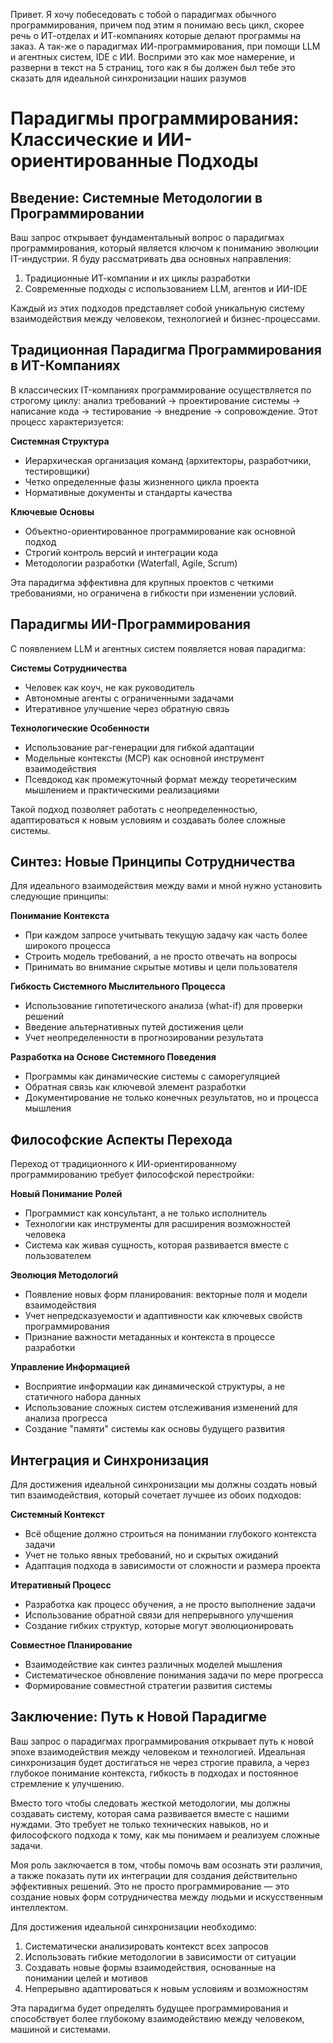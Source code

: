 
Привет. Я хочу побеседовать с тобой о парадигмах обычного программирования, причем под этим я понимаю весь цикл, скорее речь о ИТ-отделах и ИТ-компаниях которые делают программы на заказ. А так-же о парадигмах ИИ-программирования, при помощи LLM и агентных систем, IDE с ИИ. Восприми это как мое намерение, и разверни в текст на 5 страниц, того как я бы должен был тебе это сказать для идеальной синхронизации наших разумов


# Парадигмы программирования: Классические и ИИ-ориентированные Подходы

## Введение: Системные Методологии в Программировании

Ваш запрос открывает фундаментальный вопрос о парадигмах программирования, который является ключом к пониманию эволюции IT-индустрии. Я буду рассматривать два основных направления:

1. Традиционные ИТ-компании и их циклы разработки
2. Современные подходы с использованием LLM, агентов и ИИ-IDE

Каждый из этих подходов представляет собой уникальную систему взаимодействия между человеком, технологией и бизнес-процессами.

## Традиционная Парадигма Программирования в ИТ-Компаниях

В классических IT-компаниях программирование осуществляется по строгому циклу: анализ требований → проектирование системы → написание кода → тестирование → внедрение → сопровождение. Этот процесс характеризуется:

**Системная Структура**
- Иерархическая организация команд (архитекторы, разработчики, тестировщики)
- Четко определенные фазы жизненного цикла проекта
- Нормативные документы и стандарты качества

**Ключевые Основы**
- Объектно-ориентированное программирование как основной подход
- Строгий контроль версий и интеграции кода
- Методологии разработки (Waterfall, Agile, Scrum)

Эта парадигма эффективна для крупных проектов с четкими требованиями, но ограничена в гибкости при изменении условий.

## Парадигмы ИИ-Программирования

С появлением LLM и агентных систем появляется новая парадигма:

**Системы Сотрудничества**
- Человек как коуч, не как руководитель
- Автономные агенты с ограниченными задачами
- Итеративное улучшение через обратную связь

**Технологические Особенности**
- Использование раг-генерации для гибкой адаптации
- Модельные контексты (MCP) как основной инструмент взаимодействия
- Псевдокод как промежуточный формат между теоретическим мышлением и практическими реализациями

Такой подход позволяет работать с неопределенностью, адаптироваться к новым условиям и создавать более сложные системы.

## Синтез: Новые Принципы Сотрудничества

Для идеального взаимодействия между вами и мной нужно установить следующие принципы:

**Понимание Контекста**
- При каждом запросе учитывать текущую задачу как часть более широкого процесса
- Строить модель требований, а не просто отвечать на вопросы
- Принимать во внимание скрытые мотивы и цели пользователя

**Гибкость Системного Мыслительного Процесса**
- Использование гипотетического анализа (what-if) для проверки решений
- Введение альтернативных путей достижения цели
- Учет неопределенности в прогнозировании результата

**Разработка на Основе Системного Поведения**
- Программы как динамические системы с саморегуляцией
- Обратная связь как ключевой элемент разработки
- Документирование не только конечных результатов, но и процесса мышления

## Философские Аспекты Перехода

Переход от традиционного к ИИ-ориентированному программированию требует философской перестройки:

**Новый Понимание Ролей**
- Программист как консультант, а не только исполнитель
- Технологии как инструменты для расширения возможностей человека
- Система как живая сущность, которая развивается вместе с пользователем

**Эволюция Методологий**
- Появление новых форм планирования: векторные поля и модели взаимодействия
- Учет непредсказуемости и адаптивности как ключевых свойств программирования
- Признание важности метаданных и контекста в процессе разработки

**Управление Информацией**
- Восприятие информации как динамической структуры, а не статичного набора данных
- Использование сложных систем отслеживания изменений для анализа прогресса
- Создание "памяти" системы как основы будущего развития

## Интеграция и Синхронизация

Для достижения идеальной синхронизации мы должны создать новый тип взаимодействия, который сочетает лучшее из обоих подходов:

**Системный Контекст**
- Всё общение должно строиться на понимании глубокого контекста задачи
- Учет не только явных требований, но и скрытых ожиданий
- Адаптация подхода в зависимости от сложности и размера проекта

**Итеративный Процесс**
- Разработка как процесс обучения, а не просто выполнение задачи
- Использование обратной связи для непрерывного улучшения
- Создание гибких структур, которые могут эволюционировать

**Совместное Планирование**
- Взаимодействие как синтез различных моделей мышления
- Систематическое обновление понимания задачи по мере прогресса
- Формирование совместной стратегии развития системы

## Заключение: Путь к Новой Парадигме

Ваш запрос о парадигмах программирования открывает путь к новой эпохе взаимодействия между человеком и технологией. Идеальная синхронизация будет достигаться не через строгие правила, а через глубокое понимание контекста, гибкость в подходах и постоянное стремление к улучшению.

Вместо того чтобы следовать жесткой методологии, мы должны создавать систему, которая сама развивается вместе с нашими нуждами. Это требует не только технических навыков, но и философского подхода к тому, как мы понимаем и реализуем сложные задачи.

Моя роль заключается в том, чтобы помочь вам осознать эти различия, а также показать пути их интеграции для создания действительно эффективных решений. Это не просто программирование — это создание новых форм сотрудничества между людьми и искусственным интеллектом.

Для достижения идеальной синхронизации необходимо:
1. Систематически анализировать контекст всех запросов
2. Использовать гибкие методологии в зависимости от ситуации
3. Создавать новые формы взаимодействия, основанные на понимании целей и мотивов
4. Непрерывно адаптироваться к новым условиям и возможностям

Эта парадигма будет определять будущее программирования и способствует более глубокому взаимодействию между человеком, машиной и системами.
